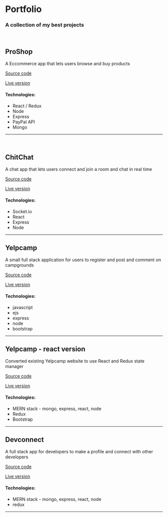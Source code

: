<h1>Portfolio</h1>
<h3>A collection of my best projects</h3>

<br>
<h2>ProShop</h2>
<p>A Eccommerce app that lets users browse and buy products</p>
<p><a href="https://github.com/BlakeVidebeck/proshop">Source code</a></p>
<p><a href="https://proshopapp1995.herokuapp.com/" rel="nofollow">Live version</a></p>
<h4>Technologies:</h4>
<ul>
  <li>React / Redux</li>
  <li>Node</li>
  <li>Express</li>
  <li>PayPal API</li>
  <li>Mongo</li>
</ul>
<hr>

<br>
<h2>ChitChat</h2>
<p>A chat app that lets users connect and join a room and chat in real time</p>
<p><a href="https://github.com/BlakeVidebeck/socket_chat_app">Source code</a></p>
<p><a href="https://chitchat1995.herokuapp.com/" rel="nofollow">Live version</a></p>
<h4>Technologies:</h4>
<ul>
  <li>Socket.io</li>
  <li>React</li>
  <li>Express</li>
  <li>Node</li>
</ul>
<hr>

<h2>Yelpcamp</h2>
<p>A small full stack application for users to register and post and comment on campgrounds</p>
<p><a href="https://github.com/BlakeVidebeck/Yelpcamp">Source code</a></p>
<p><a href="https://yelpcamp1995.herokuapp.com/" rel="nofollow">Live version</a></p>
<h4>Technologies:</h4>
<ul>
  <li>javascript</li>
  <li>ejs</li>
  <li>express</li>
  <li>node</li>
  <li>bootstrap</li>
</ul>
<hr>

<h2>Yelpcamp - react version</h2>
<p>Converted existing Yelpcamp website to use React and Redux state manager</p>
<p><a href="https://github.com/BlakeVidebeck/yelpcamp-react">Source code</a></p>
<p><a href="https://yelpcampreact1995.herokuapp.com/" rel="nofollow">Live version</a></p>
<h4>Technologies:</h4>
<ul>
  <li>MERN stack - mongo, express, react, node</li>
  <li>Redux</li>
  <li>Bootstrap</li>
</ul>
<hr>

<h2>Devconnect</h2>
<p>A full stack app for developers to make a profile and connect with other developers</p>
<p><a href="https://github.com/BlakeVidebeck/Devconnect">Source code</a></p>
<p><a href="https://devconnect1995.herokuapp.com/" rel="nofollow">Live version</a></p>
<h4>Technologies:</h4>
<ul>
  <li>MERN stack - mongo, express, react, node</li>
  <li>redux</li>
</ul>
<hr>
